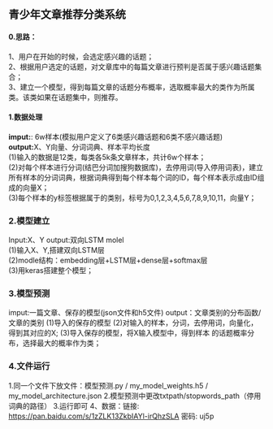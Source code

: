 ## 青少年文章推荐分类系统
#### 0.思路：  
1、用户在开始的时候，会选定感兴趣的话题；  
2、根据用户选定的话题，对文章库中的每篇文章进行预判是否属于感兴趣话题集合；  
3、建立一个模型，得到每篇文章的话题分布概率，选取概率最大的类作为所属类。该类如果在话题集中，则推荐。


#### 1.数据处理
<b>imput:</b>: 6w样本(模拟用户定义了6类感兴趣话题和6类不感兴趣话题)  
<b>output:</b>X、Y向量、分词词典、样本平均长度  
(1)输入的数据是12类，每类各5k条文章样本，共计6w个样本；  
(2)对每个样本进行分词(结巴分词加搜狗数据库)，去停用词(导入停用词表)，建立所有样本的分词词典，根据词典得到每个样本每个词的ID，每个样本表示成由ID组成的向量X；  
(3)每个样本的y标签根据属于的类别，标号为0,1,2,3,4,5,6,7,8,9,10,11，向量Y；

### 2.模型建立
Input:X、Y
output:双向LSTM molel  
(1)输入X、Y,搭建双向LSTM层  
(2)modle结构：embedding层+LSTM层+dense层+softmax层  
(3)用keras搭建整个模型；

### 3.模型预测
imput:一篇文章、保存的模型(json文件和h5文件)
output：文章类别的分布函数/文章的类别
(1)导入的保存的模型
(2)对输入的样本，分词，去停用词，向量化，得到其对应的X;
(3)导入保存的模型，将X输入模型中，得到样本 的话题概率分布，选择最大的概率作为类；

### 4.文件运行
1.同一个文件下放文件：模型预测.py / my_model_weights.h5  / my_model_architecture.json
2.模型预测中更改txtpath/stopwords_path（停用词典的路径）
3.运行即可
4、数据：链接: https://pan.baidu.com/s/1zZLK13ZkbIAYl-irQhzSLA 密码: uj5p
